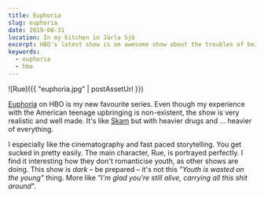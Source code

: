 ```yaml
---
title: Euphoria
slug: euphoria
date: 2019-08-31
location: In my kitchen in Järla Sjö
excerpt: HBO's latest show is an awesome show about the troubles of being a teen.
keywords:
  - euphoria
  - hbo
---
```


![Rue]({{ "euphoria.jpg" | postAssetUrl }})

[Euphoria](<https://en.wikipedia.org/wiki/Euphoria_(American_TV_series>) on HBO is my new favourite series. Even though my experience with the American teenage upbringing is non-existent, the show is very realistic and well made. It's like [Skam](<https://en.wikipedia.org/wiki/Skam_(TV_series)>) but with heavier drugs and … heavier of everything.

I especially like the cinematography and fast paced storytelling. You get sucked in pretty easily. The main character, Rue, is portrayed perfectly. I find it interesting how they don't romanticise youth, as other shows are doing. This show is _dark_ – be prepared – it's not this _"Youth is wasted on the young"_ thing. More like _"I'm glad you're still alive, carrying all this shit around_".
